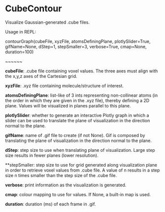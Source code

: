 # CubeContour
Visualize Gaussian-generated .cube files.

Usage in REPL:

contourGraph(cubeFile, xyzFile, atomsDefiningPlane, plotlySlider=True, gifName=None, dStep=1, stepSmaller=3, verbose=True, cmap=None, duration=100)

\~~~~~~

**cubeFile**: .cube file containing voxel values. The three axes must align with the x,y,z axes of the Cartesian grid.

**xyzFile**: .xyz file containing molecule/structure of interest.

**atomsDefiningPlane**: list-like of 3 ints representing non-collinear atoms (in the order in which they are given in the .xyz file), thereby defining a 2D plane. Values will be visualized in planes parallel to this plane.

**plotlySlider**: whether to generate an interactive Plotly graph in which a slider can be used to translate the plane of visualization in the direction normal to the plane.

**gifName**: name of .gif file to create (if not None). Gif is composed by translating the plane of visualization in the direction normal to the plane.

**dStep**: step size to use when translating plane of visualization. Large step size results in fewer planes (lower resolution).

**stepSmaller: step size to use for grid generated along visualization plane in order to retrieve voxel values from .cube file. A value of n results in a step size n times smaller than the step size of the .cube file.

**verbose**: print information as the visualization is generated.

**cmap**: colour mapping to use for values. If None, a built-in map is used.

**duration**: duration (ms) of each frame in .gif.

